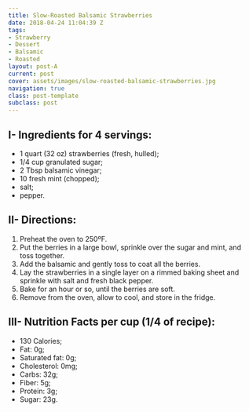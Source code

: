 ```yaml
---
title: Slow-Roasted Balsamic Strawberries
date: 2018-04-24 11:04:39 Z
tags:
- Strawberry
- Dessert
- Balsamic
- Roasted
layout: post-A
current: post
cover: assets/images/slow-roasted-balsamic-strawberries.jpg
navigation: true
class: post-template
subclass: post
---
```


## I- Ingredients for 4 servings:

* 1 quart (32 oz) strawberries (fresh, hulled);
* 1/4 cup granulated sugar;
* 2 Tbsp balsamic vinegar;
* 10 fresh mint (chopped);
* salt;
* pepper.

## II- Directions:

1. Preheat the oven to 250ºF.
1. Put the berries in a large bowl, sprinkle over the sugar and mint, and toss together.
1. Add the balsamic and gently toss to coat all the berries.
1. Lay the strawberries in a single layer on a rimmed baking sheet and sprinkle with salt and fresh black pepper.
1. Bake for an hour or so, until the berries are soft.
1. Remove from the oven, allow to cool, and store in the fridge.

## III- Nutrition Facts per cup (1/4 of recipe):

* 130 Calories;
* Fat: 0g;
* Saturated fat: 0g;
* Cholesterol: 0mg;
* Carbs: 32g;
* Fiber: 5g;
* Protein: 3g;
* Sugar: 23g.
